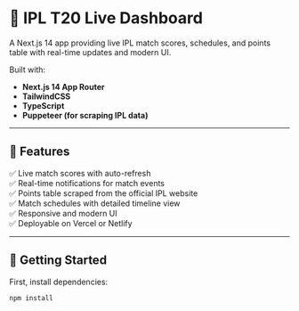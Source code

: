 # 🏏 IPL T20 Live Dashboard

A Next.js 14 app providing live IPL match scores, schedules, and points table with real-time updates and modern UI.

Built with:
- **Next.js 14 App Router**
- **TailwindCSS**
- **TypeScript**
- **Puppeteer (for scraping IPL data)**

---

## 🚀 Features

✅ Live match scores with auto-refresh  
✅ Real-time notifications for match events  
✅ Points table scraped from the official IPL website  
✅ Match schedules with detailed timeline view  
✅ Responsive and modern UI  
✅ Deployable on Vercel or Netlify

---

## 🔧 Getting Started

First, install dependencies:
```bash
npm install
